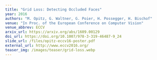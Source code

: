```yaml
---
title: "Grid Loss: Detecting Occluded Faces"
year: 2016
authors: "M. Opitz, G. Waltner, G. Poier, H. Possegger, H. Bischof"
venue: "In Proc. of the European Conference on Computer Vision"
venue_abbrev: ECCV
arxiv_url: https://arxiv.org/abs/1609.00129
doi_url: https://doi.org/10.1007/978-3-319-46487-9_24
slide_url: /files/opitz-eccv16-poster.pdf
external_url: http://www.eccv2016.org/
teaser_img: /images/teaser/grid-loss.webp
---
```


